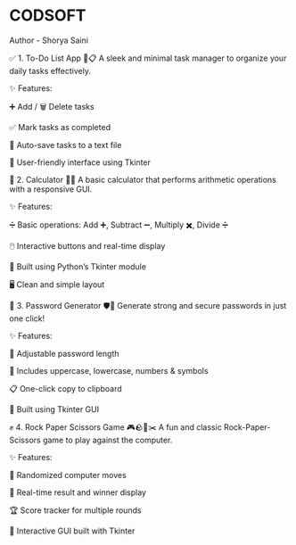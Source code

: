 # CODSOFT
Author - Shorya Saini



✅ 1. To-Do List App 📝📋
A sleek and minimal task manager to organize your daily tasks effectively.

✨ Features:

➕ Add / 🗑️ Delete tasks

✅ Mark tasks as completed

💾 Auto-save tasks to a text file

🎨 User-friendly interface using Tkinter



🧮 2. Calculator 🔢🧠
A basic calculator that performs arithmetic operations with a responsive GUI.

✨ Features:

➗ Basic operations: Add ➕, Subtract ➖, Multiply ✖️, Divide ➗

🖱️ Interactive buttons and real-time display

🧰 Built using Python’s Tkinter module

🖥️ Clean and simple layout



🔐 3. Password Generator 🛡️🧬
Generate strong and secure passwords in just one click!

✨ Features:

🔢 Adjustable password length

🔀 Includes uppercase, lowercase, numbers & symbols

📋 One-click copy to clipboard

🧰 Built using Tkinter GUI



✊ 4. Rock Paper Scissors Game 🎮🪨📄✂️
A fun and classic Rock-Paper-Scissors game to play against the computer.

✨ Features:

🤖 Randomized computer moves

🧠 Real-time result and winner display

🏆 Score tracker for multiple rounds

🎨 Interactive GUI built with Tkinter
